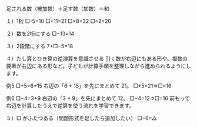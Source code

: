 
足される数（被加数）＋足す数（加数）＝和


１）1桁
□-5=10
□+11=21
□×8=32
□÷2=20

２）数を2桁にする
□−13=14

３）2段階にする
7+□−5=18


４）たし算とひき算の逆演算を意識させる
引く数が右辺にもある形や、複数の要素が右辺にある形など。子どもが計算手順を整理しながら進められるようにします。

例5
□+5=6+15
右辺の「6 + 15」を先にまとめて 21。
□+5=21⇒□=16


例6
□−4=3+9
右辺の「3 + 9」を先にまとめて 12。
□−4=12⇒□=16
前もって右辺を計算したうえで逆算を使う流れを学習できます。


５）□ がふたつある（問題形式を足したら追加したい）
□−6=△

